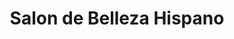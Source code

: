 ---
title: "Salon de Belleza Hispano"
url: /beaverton/salon-de-belleza-hispano/
shop: hairdresser
---